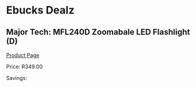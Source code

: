 
# Ebucks Dealz
## Major Tech: MFL240D Zoomabale LED Flashlight (D)
[Product Page](https://www.ebucks.com/web/shop/productSelected.do?prodId=994939420&catId=714962196)

Price: R349.00

Savings: 


	